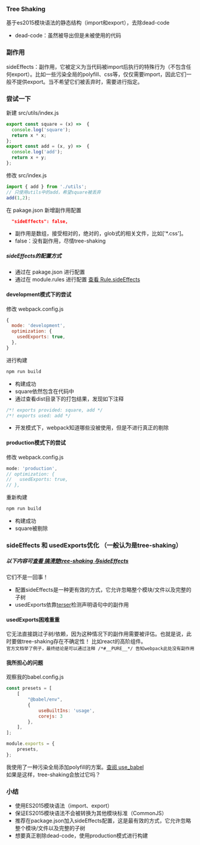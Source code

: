 ### Tree Shaking
基于es2015模块语法的静态结构（import和export），去除dead-code  
- dead-code：虽然被导出但是未被使用的代码

### 副作用
sideEffects：副作用，它被定义为当代码被import后执行的特殊行为（不包含任何export）。比如一些污染全局的polyfill、css等，仅仅需要import，因此它们一般不提供export。当不希望它们被丢弃时，需要进行指定。

### 尝试一下
新建 src/utils/index.js
```js
export const square = (x) =>  {
  console.log('square');
  return x * x;
};
export const add = (x, y) =>  {
  console.log('add');
  return x + y;
};
```
修改 src/index.js
```js
import { add } from './utils';
// 只使用utils中的add，希望square被丢弃
add(1,2);
```
在 pakage.json 新增副作用配置
```json
  "sideEffects": false,
```
- 副作用是数组，接受相对的，绝对的，glob式的相关文件，比如['*.css']。
- false：没有副作用，尽情tree-shaking
##### sideEffects的配置方式
- 通过在 pakage.json 进行配置
- 通过在 module.rules 进行配置 [查看 Rule.sideEffects](https://webpack.js.org/configuration/module/#rulesideeffects)

#### development模式下的尝试
修改 webpack.config.js
```js
{
  mode: 'development',
  optimization: {
    usedExports: true,
  },
}
```
进行构建
```bash
npm run build
```
- 构建成功
- square依然包含在代码中
- 通过查看dist目录下的打包结果，发现如下注释
```js
/*! exports provided: square, add */
/*! exports used: add */
```
- 开发模式下，webpack知道哪些没被使用，但是不进行真正的剔除

#### production模式下的尝试
修改 webpack.config.js
```js
mode: 'production',
// optimization: {
//   usedExports: true,
// },
```
重新构建
```bash
npm run build
```
- 构建成功
- square被剔除


### sideEffects 和 usedExports优化 （一般认为是tree-shaking） 
##### 以下内容可[查看 搞清楚tree-shaking 与sideEffects](https://webpack.js.org/guides/tree-shaking/#clarifying-tree-shaking-and-sideeffects)
它们不是一回事！
- 配置sideEffects是一种更有效的方式，它允许忽略整个模块/文件以及完整的子树
- usedExports依靠[terser](https://github.com/terser/terser)检测声明语句中的副作用
#### usedExports困难重重
它无法直接跳过子树/依赖，因为这种情况下的副作用需要被评估。也就是说，此时要做tree-shaking存在不确定性！ 比如react的高阶组件。  
```官方文档举了例子，最终结论是可以通过注释 /*#__PURE__*/ 告知webpack此处没有副作用```  

#### 我所担心的问题
观察我的babel.config.js
```js
const presets = [
	[
		"@babel/env",
		{
			useBuiltIns: 'usage',
			corejs: 3
		},
	],
];

module.exports = {
	presets,
};
```

我使用了一种污染全局添加polyfill的方案。[查阅 use_babel](https://github.com/shownoso/use_babel7_4)  
如果是这样，tree-shaking会放过它吗？  




### 小结
- 使用ES2015模块语法（import、export）
- 保证ES2015模块语法不会被转换为其他模块标准（CommonJS）
- 推荐在package.json加入sideEffects配置，这是最有效的方式，它允许忽略整个模块/文件以及完整的子树
- 想要真正剔除dead-code，使用production模式进行构建




